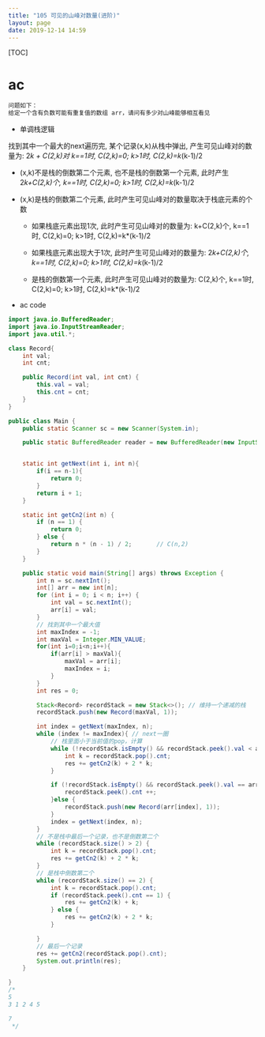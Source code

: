 ```yaml
---
title: "105 可见的山峰对数量(进阶)"
layout: page
date: 2019-12-14 14:59
---
```


[TOC]

# ac

```java
问题如下：
给定一个含有负数可能有重复值的数组 arr，请问有多少对山峰能够相互看见
```

* 单调栈逻辑

找到其中一个最大的next遍历完, 某个记录(x,k)从栈中弹出, 产生可见山峰对的数量为: 2*k + C(2,k)对   k==1时, C(2,k)=0; k>1时, C(2,k)=k*(k-1)/2

* (x,k)不是栈的倒数第二个元素, 也不是栈的倒数第一个元素, 此时产生2*k+C(2,k)个,  k==1时, C(2,k)=0; k>1时, C(2,k)=k*(k-1)/2

* (x,k)是栈的倒数第二个元素, 此时产生可见山峰对的数量取决于栈底元素的个数

    * 如果栈底元素出现1次, 此时产生可见山峰对的数量为: k+C(2,k)个,  k==1时, C(2,k)=0; k>1时, C(2,k)=k*(k-1)/2

    * 如果栈底元素出现大于1次, 此时产生可见山峰对的数量为: 2*k+C(2,k)个,  k==1时, C(2,k)=0; k>1时, C(2,k)=k*(k-1)/2

    * 是栈的倒数第一个元素, 此时产生可见山峰对的数量为: C(2,k)个, k==1时, C(2,k)=0; k>1时, C(2,k)=k*(k-1)/2

* ac code

```java
import java.io.BufferedReader;
import java.io.InputStreamReader;
import java.util.*;

class Record{
    int val;
    int cnt;

    public Record(int val, int cnt) {
        this.val = val;
        this.cnt = cnt;
    }
}

public class Main {
    public static Scanner sc = new Scanner(System.in);

    public static BufferedReader reader = new BufferedReader(new InputStreamReader(System.in));


    static int getNext(int i, int n){
        if(i == n-1){
            return 0;
        }
        return i + 1;
    }

    static int getCn2(int n) {
        if (n == 1) {
            return 0;
        } else {
            return n * (n - 1) / 2;       // C(n,2)
        }
    }

    public static void main(String[] args) throws Exception {
        int n = sc.nextInt();
        int[] arr = new int[n];
        for (int i = 0; i < n; i++) {
            int val = sc.nextInt();
            arr[i] = val;
        }
        // 找到其中一个最大值
        int maxIndex = -1;
        int maxVal = Integer.MIN_VALUE;
        for(int i=0;i<n;i++){
            if(arr[i] > maxVal){
                maxVal = arr[i];
                maxIndex = i;
            }
        }
        int res = 0;

        Stack<Record> recordStack = new Stack<>(); // 维持一个递减的栈
        recordStack.push(new Record(maxVal, 1));

        int index = getNext(maxIndex, n);
        while (index != maxIndex){ // next一圈
            // 栈里面小于当前值的pop，计算
            while (!recordStack.isEmpty() && recordStack.peek().val < arr[index]){
                int k = recordStack.pop().cnt;
                res += getCn2(k) + 2 * k;
            }

            if (!recordStack.isEmpty() && recordStack.peek().val == arr[index]){
                recordStack.peek().cnt ++;
            }else {
                recordStack.push(new Record(arr[index], 1));
            }
            index = getNext(index, n);
        }
        // 不是栈中最后一个记录，也不是倒数第二个
        while (recordStack.size() > 2) {
            int k = recordStack.pop().cnt;
            res += getCn2(k) + 2 * k;
        }
        // 是栈中倒数第二个
        while (recordStack.size() == 2) {
            int k = recordStack.pop().cnt;
            if (recordStack.peek().cnt == 1) {
                res += getCn2(k) + k;
            } else {
                res += getCn2(k) + 2 * k;
            }

        }
        // 最后一个记录
        res += getCn2(recordStack.pop().cnt);
        System.out.println(res);
    }

}
/*
5
3 1 2 4 5

7
 */
```

